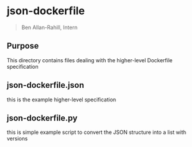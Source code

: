 # json-dockerfile

> Ben Allan-Rahill, Intern 

## Purpose

This directory contains files dealing with the higher-level Dockerfile specification

## json-dockerfile.json

this is the example higher-level specification 

## json-dockerfile.py

this is simple example script to convert the JSON structure into a list with versions 